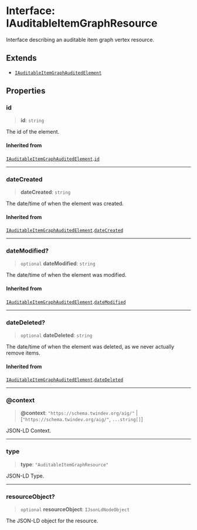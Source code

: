# Interface: IAuditableItemGraphResource

Interface describing an auditable item graph vertex resource.

## Extends

- [`IAuditableItemGraphAuditedElement`](IAuditableItemGraphAuditedElement.md)

## Properties

### id

> **id**: `string`

The id of the element.

#### Inherited from

[`IAuditableItemGraphAuditedElement`](IAuditableItemGraphAuditedElement.md).[`id`](IAuditableItemGraphAuditedElement.md#id)

***

### dateCreated

> **dateCreated**: `string`

The date/time of when the element was created.

#### Inherited from

[`IAuditableItemGraphAuditedElement`](IAuditableItemGraphAuditedElement.md).[`dateCreated`](IAuditableItemGraphAuditedElement.md#datecreated)

***

### dateModified?

> `optional` **dateModified**: `string`

The date/time of when the element was modified.

#### Inherited from

[`IAuditableItemGraphAuditedElement`](IAuditableItemGraphAuditedElement.md).[`dateModified`](IAuditableItemGraphAuditedElement.md#datemodified)

***

### dateDeleted?

> `optional` **dateDeleted**: `string`

The date/time of when the element was deleted, as we never actually remove items.

#### Inherited from

[`IAuditableItemGraphAuditedElement`](IAuditableItemGraphAuditedElement.md).[`dateDeleted`](IAuditableItemGraphAuditedElement.md#datedeleted)

***

### @context

> **@context**: `"https://schema.twindev.org/aig/"` \| [`"https://schema.twindev.org/aig/"`, `...string[]`]

JSON-LD Context.

***

### type

> **type**: `"AuditableItemGraphResource"`

JSON-LD Type.

***

### resourceObject?

> `optional` **resourceObject**: `IJsonLdNodeObject`

The JSON-LD object for the resource.
